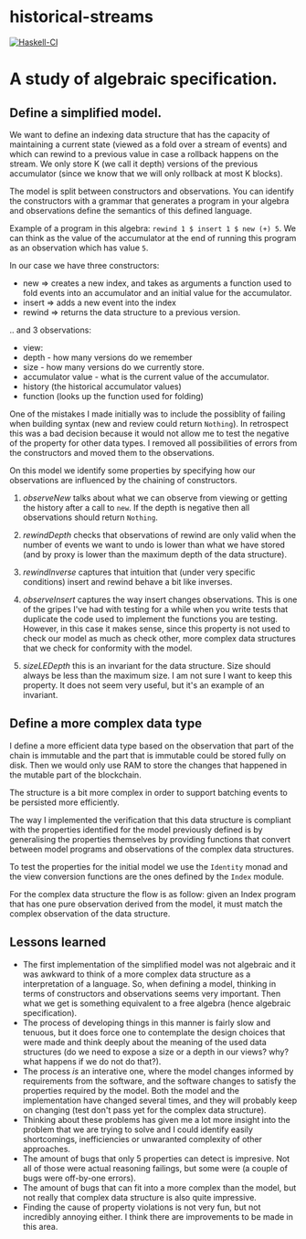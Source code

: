 # historical-streams

[![Haskell-CI](https://github.com/raduom/hysterical-screams/actions/workflows/haskell-ci.yml/badge.svg)](https://github.com/raduom/hysterical-screams/actions/workflows/haskell-ci.yml)

# A study of algebraic specification.

## Define a simplified model.

We want to define an indexing data structure that has the capacity of maintaining a current state (viewed as a fold over a stream of events) and which can rewind to a previous value in case a rollback happens on the stream. We only store K (we call it depth) versions of the previous accumulator (since we know that we will only rollback at most K blocks).

The model is split between constructors and observations. You can identify the constructors with a grammar that generates a program in your algebra and observations define the semantics of this defined language.

Example of a program in this algebra: `rewind 1 $ insert 1 $ new (+) 5`. We can think as the value of the accumulator at the end of running this program as an observation which has value `5`.

In our case we have three constructors:
* new => creates a new index, and takes as arguments a function used to fold events into an accumulator and an initial value for the accumulator.
* insert => adds a new event into the index
* rewind => returns the data structure to a previous version.

.. and 3 observations:
* view:
 * depth - how many versions do we remember
 * size - how many versions do we currently store.
 * accumulator value - what is the current value of the accumulator.
* history (the historical accumulator values)
* function (looks up the function used for folding)

One of the mistakes I made initially was to include the possiblity of failing when building syntax (new and review could return `Nothing`). In retrospect this was a bad decision because it would not allow me to test the negative of the property for other data types. I removed all possibilities of errors from the constructors and moved them to the observations.

On this model we identify some properties by specifying how our observations are influenced by the chaining of constructors.

1) *observeNew* talks about what we can observe from viewing or getting the history after a call to `new`. If the depth is negative then all observations should return `Nothing`.

2) *rewindDepth* checks that observations of rewind are only valid when the number of events we want to undo is lower than what we have stored (and by proxy is lower than the maximum depth of the data structure).

3) *rewindInverse* captures that intuition that (under very specific conditions) insert and rewind behave a bit like inverses.

4) *observeInsert* captures the way insert changes observations. This is one of the gripes I've had with testing for a while when you write tests that duplicate the code used to implement the functions you are testing. However, in this case it makes sense, since this property is not used to check our model as much as check other, more complex data structures that we check for conformity with the model.

5) *sizeLEDepth* this is an invariant for the data structure. Size should always be less than the maximum size. I am not sure I want to keep this property. It does not seem very useful, but it's an example of an invariant.

## Define a more complex data type

I define a more efficient data type based on the observation that part of the chain is immutable and the part that is immutable could be stored fully on disk. Then we would only use RAM to store the changes that happened in the mutable part of the blockchain.

The structure is a bit more complex in order to support batching events to be persisted more efficiently.

The way I implemented the verification that this data structure is compliant with the properties identified for the model previously defined is by generalising the properties themselves by providing functions that convert between model programs and observations of the complex data structures.

To test the properties for the initial model we use the `Identity` monad and the view conversion functions are the ones defined by the `Index` module.

For the complex data structure the flow is as follow: given an Index program that has one pure observation derived from the model, it must match the complex observation of the data structure.

## Lessons learned

* The first implementation of the simplified model was not algebraic and it was awkward to think of a more complex data structure as a interpretation of a language. So, when defining a model, thinking in terms of constructors and observations seems very important. Then what we get is something equivalent to a free algebra (hence algebraic specification).
* The process of developing things in this manner is fairly slow and tenuous, but it does force one to contemplate the design choices that were made and think deeply about the meaning of the used data structures (do we need to expose a size or a depth in our views? why? what happens if we do not do that?).
* The process *is* an interative one, where the model changes informed by requirements from the software, and the software changes to satisfy the properties required by the model. Both the model and the implementation have changed several times, and they will probably keep on changing (test don't pass yet for the complex data structure).
* Thinking about these problems has given me a lot more insight into the problem that we are trying to solve and I could identify easily shortcomings, inefficiencies or unwaranted complexity of other approaches.
* The amount of bugs that only 5 properties can detect is impresive. Not all of those were actual reasoning failings, but some were (a couple of bugs were off-by-one errors).
* The amount of bugs that can fit into a more complex than the model, but not really that complex data structure is also quite impressive.
* Finding the cause of property violations is not very fun, but not incredibly annoying either. I think there are improvements to be made in this area.
